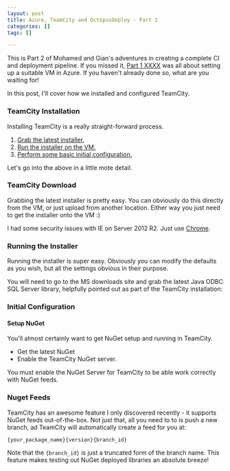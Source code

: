 ```yaml
---
layout: post
title: Azure, TeamCity and OctopusDeploy - Part 2
categories: []
tags: []

---
```


This is Part 2 of Mohamed and Gian's adventures in creating a complete CI and deployment pipeline. If you missed it, [Part 1 XXXX](TODO) was all about setting up a suitable VM in Azure. If you haven't already done so, what are you waiting for!

In this post, I'll cover how we installed and configured TeamCity.

### TeamCity Installation

Installing TeamCity is a really straight-forward process.

1. [Grab the latest installer.](#get-installer) 
2. [Run the installer on the VM.](#install-teamcity)
3. [Perform some basic initial configuration.](#initial-config)

Let's go into the above in a little mote detail.

<a name="get-installer"></a>
### TeamCity Download

Grabbing the latest installer is pretty easy. You can obviously do this directly from the VM, or just upload from another location. Either way you just need to get the installer onto the VM :)

I had some security issues with IE on Server 2012 R2. Just use [Chrome](https://www.google.com/chrome/).

<a name="install-teamcity"></a>
### Running the Installer

Running the installer is super easy. Obviously you can modify the defaults as you wish, but all the settings obvious in their purpose.

You will need to go to the MS downloads site and grab the latest Java ODBC SQL Server library, helpfully pointed out as part of the TeamCity installation:

<a name="initial-config"></a>
### Initial Configuration

#### Setup NuGet

You'll almost certainly want to get NuGet setup and running in TeamCity.

* Get the latest NuGet
* Enable the TeamCity NuGet server.

You must enable the NuGet Server for TeamCity to be able work correctly with NuGet feeds.

### Nuget Feeds

TeamCity has an awesome feature I only discovered recently - it supports NuGet feeds out-of-the-box. Not just that, all  you need to to is push a new branch, ad TeamCity will automatically create a feed for you at:

`{your_package_name}{version}{branch_id}`

Note that the `{branch_id}` is just a truncated form of the branch name. This feature makes testing out NuGet deployed libraries an absolute breeze!